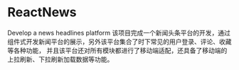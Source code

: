 # ReactNews
Develop a news headlines platform
该项目完成一个新闻头条平台的开发，通过组件式开发新闻平台的展示，另外该平台集合了时下常见的用户登录、评论、收藏等各种功能，
并且该平台还对所有模块都进行了移动端适配，还具备了移动端的上拉刷新、下拉刷新加载数据等功能。
